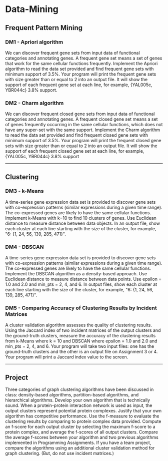 # Data-Mining

## Frequent Pattern Mining

### DM1 - Apriori algorithm
We can discover frequent gene sets from input data of functional categories and annotating genes. A frequent gene set means a set of genes that work for the same cellular functions frequently. Implement the Apriori algorithm to read the data set provided and find frequent gene sets with minimum support of 3.5%. Your program will print the frequent gene sets with size greater than or equal to 2 into an output file. It will show the support of each frequent gene set at each line, for example, {YAL005c, YBR044c} 3.8% support.


### DM2 - Charm algorithm
We can discover frequent closed gene sets from input data of functional categories and annotating genes. A frequent closed gene set means a set of genes frequently occurring in the same cellular functions, which does not have any super-set with the same support. Implement the Charm algorithm to read the data set provided and find frequent closed gene sets with minimum support of 3.5%. Your program will print the frequent closed gene sets with size greater than or equal to 2 into an output file. It will show the support of each frequent closed gene set at each line, for example, {YAL005c, YBR044c} 3.8% support

---
## Clustering

### DM3 - k-Means
A time-series gene expression data set is provided to discover gene sets with co-expression patterns (similar expressions during a given time range). The co-expressed genes are likely to have the same cellular functions. Implement k-Means with k=10 to find 10 clusters of genes. Use Euclidean distance to measure distance between data objects. In an output file, show each cluster at each line starting with the size of the cluster, for example, "6: {1, 24, 56, 139, 285, 471}".

### DM4 - DBSCAN
A time-series gene expression data set is provided to discover gene sets with co-expression patterns (similar expressions during a given time range). The co-expressed genes are likely to have the same cellular functions. Implement the DBSCAN algorithm as a density-based approach. Use Euclidean distance to measure distance between data points. Use epsilon = 1.0 and 2.0 and min_pts = 2, 4, and 6. In output files, show each cluster at each line starting with the size of the cluster, for example, "6: {1, 24, 56, 139, 285, 471}".

### DM5 - Comparing Accuracy of Clustering Results by Incident Matrices
A cluster validation algorithm assesses the quality of clustering results. Using the Jaccard index of two incident matrices of the output clusters and the ground-truth clusters, measure the accuracy of the clustering results from k-Means where k = 10 and DBSCAN where epsilon = 1.0 and 2.0 and min_pts = 2, 4, and 6. Your program will take two input files: one has the ground-truth clusters and the other is an output file on Assignment 3 or 4. Your program will print a Jaccard index value to the screen.

---
## Project
Three categories of graph clustering algorithms have been discussed in class: density-based algorithms, partition-based algorithms, and hierarchical algorithms. Develop your own algorithm that is technically sound. When a protein-protein interaction network is used as input, the output clusters represent potential protein complexes. Justify that your own algorithm has competitive performance. Use the f-measure to evaluate the clustering results by comparing to protein complex data provided. Compute an f-score for each output cluster by selecting the maximum f-score to a protein complex, and average the f-scores of all output clusters. Compare the average f-scores between your algorithm and two previous algorithms implemented in Programming Assignments. If you have a team project, compare the algorithms using an additional cluster validation method for graph clustering. (But, do not use incident matrices.)
